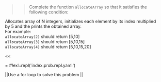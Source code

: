 >>Complete the function <code>allocateArray</code> so that it satisfies the following condition:
<p>Allocates array of N integers, initializes each element by its index multiplied by 5 and the prints the obtained array.<br/>
For example:<br/>
<code>allocateArray(2)</code> should return [5,10]<br/>
<code>allocateArray(3)</code> should return [5,10,15]<br/>
<code>allocateArray(4)</code> should return [5,10,15,20]</p><<

= #!exl::repl('index.prob.repl.yaml')

||Use a for loop to solve this problem ||
